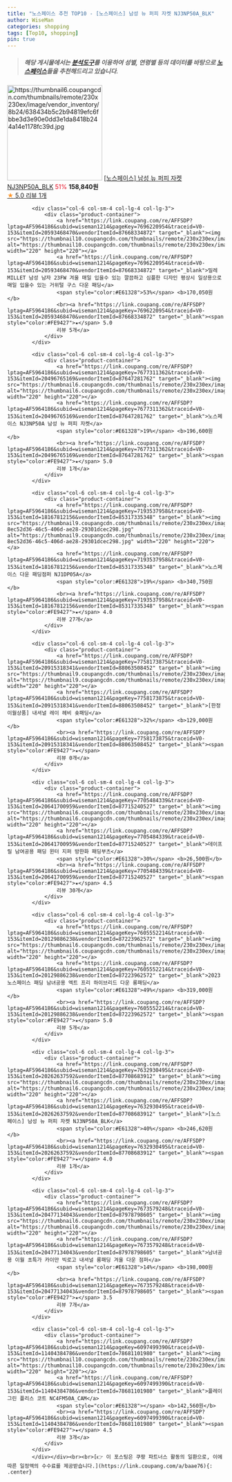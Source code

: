 ```yaml
---
title: "노스페이스 추천 TOP10 - [노스페이스] 남성 뉴 퍼피 자켓 NJ3NP50A_BLK"
author: WiseMan
categories: shopping
tags: [Top10, shopping]
pin: true
---
```


> ##### 해당 게시물에서는 [**분석도구**](https://itemscout.io/)를 이용하여 **성별**, **연령별** 등의 데이터를 바탕으로 [**노스페이스**](https://link.coupang.com/a/baae76)들을 추천해드리고 있습니다.
<div class="container"><div class="row">
            <div class="col-6 col-sm-4 col-lg-4 col-lg-3">
                <div class="product-container">
                    <a href="https://link.coupang.com/re/AFFSDP?lptag=AF5964186&subid=wiseman1214&pageKey=7508933059&traceid=V0-153&itemId=19671160714&vendorItemId=87464676134" target="_blank"><img src="https://thumbnail6.coupangcdn.com/thumbnails/remote/230x230ex/image/vendor_inventory/8b24/638434b5c2b94819efc6fbbe3d3e90e0dd3e1da8418b244a14e1178fc39d.jpg" alt="https://thumbnail6.coupangcdn.com/thumbnails/remote/230x230ex/image/vendor_inventory/8b24/638434b5c2b94819efc6fbbe3d3e90e0dd3e1da8418b244a14e1178fc39d.jpg" width="220" height="220"></a>
                    <a href="https://link.coupang.com/re/AFFSDP?lptag=AF5964186&subid=wiseman1214&pageKey=7508933059&traceid=V0-153&itemId=19671160714&vendorItemId=87464676134" target="_blank">[노스페이스] 남성 뉴 퍼피 자켓 NJ3NP50A_BLK</a>
                    <span style="color:#E61328">51%</span> <b>158,840원</b>
                    <br><a href="https://link.coupang.com/re/AFFSDP?lptag=AF5964186&subid=wiseman1214&pageKey=7508933059&traceid=V0-153&itemId=19671160714&vendorItemId=87464676134" target="_blank"><span style="color:#FE9427">★</span> 5.0
                    리뷰 1개</a>
                </div>
            </div>
            
            <div class="col-6 col-sm-4 col-lg-4 col-lg-3">
                <div class="product-container">
                    <a href="https://link.coupang.com/re/AFFSDP?lptag=AF5964186&subid=wiseman1214&pageKey=7696220954&traceid=V0-153&itemId=20593468470&vendorItemId=87668334872" target="_blank"><img src="https://thumbnail10.coupangcdn.com/thumbnails/remote/230x230ex/image/vendor_inventory/038d/fac2eb83b078f61d1d1b99f06a55888944c27e213744facdde15699e3972.jpg" alt="https://thumbnail10.coupangcdn.com/thumbnails/remote/230x230ex/image/vendor_inventory/038d/fac2eb83b078f61d1d1b99f06a55888944c27e213744facdde15699e3972.jpg" width="220" height="220"></a>
                    <a href="https://link.coupang.com/re/AFFSDP?lptag=AF5964186&subid=wiseman1214&pageKey=7696220954&traceid=V0-153&itemId=20593468470&vendorItemId=87668334872" target="_blank">밀레 MILLET 남성 남자 23FW 겨울 매일 입을수 있는 깔끔하고 심플한 디자인 평상시 일상용으로 매일 입을수 있는 거위털 구스 다운 패딩</a>
                    <span style="color:#E61328">53%</span> <b>170,050원</b>
                    <br><a href="https://link.coupang.com/re/AFFSDP?lptag=AF5964186&subid=wiseman1214&pageKey=7696220954&traceid=V0-153&itemId=20593468470&vendorItemId=87668334872" target="_blank"><span style="color:#FE9427">★</span> 5.0
                    리뷰 5개</a>
                </div>
            </div>
            
            <div class="col-6 col-sm-4 col-lg-4 col-lg-3">
                <div class="product-container">
                    <a href="https://link.coupang.com/re/AFFSDP?lptag=AF5964186&subid=wiseman1214&pageKey=7677311362&traceid=V0-153&itemId=20496765169&vendorItemId=87647281762" target="_blank"><img src="https://thumbnail6.coupangcdn.com/thumbnails/remote/230x230ex/image/vendor_inventory/7436/16ee0dbfe512d070ccb1d4d78a9d21f5ee301bc5a75007c5c1b174bc038a.jpg" alt="https://thumbnail6.coupangcdn.com/thumbnails/remote/230x230ex/image/vendor_inventory/7436/16ee0dbfe512d070ccb1d4d78a9d21f5ee301bc5a75007c5c1b174bc038a.jpg" width="220" height="220"></a>
                    <a href="https://link.coupang.com/re/AFFSDP?lptag=AF5964186&subid=wiseman1214&pageKey=7677311362&traceid=V0-153&itemId=20496765169&vendorItemId=87647281762" target="_blank">노스페이스 NJ3NP50A 남성 뉴 퍼피 자켓</a>
                    <span style="color:#E61328">19%</span> <b>196,600원</b>
                    <br><a href="https://link.coupang.com/re/AFFSDP?lptag=AF5964186&subid=wiseman1214&pageKey=7677311362&traceid=V0-153&itemId=20496765169&vendorItemId=87647281762" target="_blank"><span style="color:#FE9427">★</span> 5.0
                    리뷰 1개</a>
                </div>
            </div>
            
            <div class="col-6 col-sm-4 col-lg-4 col-lg-3">
                <div class="product-container">
                    <a href="https://link.coupang.com/re/AFFSDP?lptag=AF5964186&subid=wiseman1214&pageKey=7193537958&traceid=V0-153&itemId=18167812156&vendorItemId=85317335348" target="_blank"><img src="https://thumbnail9.coupangcdn.com/thumbnails/remote/230x230ex/image/retail/images/102204349260188-8ec52d36-46c5-406d-ae28-29301dcec298.jpg" alt="https://thumbnail9.coupangcdn.com/thumbnails/remote/230x230ex/image/retail/images/102204349260188-8ec52d36-46c5-406d-ae28-29301dcec298.jpg" width="220" height="220"></a>
                    <a href="https://link.coupang.com/re/AFFSDP?lptag=AF5964186&subid=wiseman1214&pageKey=7193537958&traceid=V0-153&itemId=18167812156&vendorItemId=85317335348" target="_blank">노스페이스 다운 패딩점퍼 NJ1DP05A</a>
                    <span style="color:#E61328">19%</span> <b>340,750원</b>
                    <br><a href="https://link.coupang.com/re/AFFSDP?lptag=AF5964186&subid=wiseman1214&pageKey=7193537958&traceid=V0-153&itemId=18167812156&vendorItemId=85317335348" target="_blank"><span style="color:#FE9427">★</span> 4.0
                    리뷰 27개</a>
                </div>
            </div>
            
            <div class="col-6 col-sm-4 col-lg-4 col-lg-3">
                <div class="product-container">
                    <a href="https://link.coupang.com/re/AFFSDP?lptag=AF5964186&subid=wiseman1214&pageKey=7758173875&traceid=V0-153&itemId=20915318341&vendorItemId=88063508452" target="_blank"><img src="https://thumbnail9.coupangcdn.com/thumbnails/remote/230x230ex/image/vendor_inventory/ed58/5d37f899f1df219c93ae639b29ba9b228b2bcd900c2ed2a3c094e6290c5c.jpeg" alt="https://thumbnail9.coupangcdn.com/thumbnails/remote/230x230ex/image/vendor_inventory/ed58/5d37f899f1df219c93ae639b29ba9b228b2bcd900c2ed2a3c094e6290c5c.jpeg" width="220" height="220"></a>
                    <a href="https://link.coupang.com/re/AFFSDP?lptag=AF5964186&subid=wiseman1214&pageKey=7758173875&traceid=V0-153&itemId=20915318341&vendorItemId=88063508452" target="_blank">[한정 이월상품] 내셔널 레이 헤비 숏패딩</a>
                    <span style="color:#E61328">32%</span> <b>129,000원</b>
                    <br><a href="https://link.coupang.com/re/AFFSDP?lptag=AF5964186&subid=wiseman1214&pageKey=7758173875&traceid=V0-153&itemId=20915318341&vendorItemId=88063508452" target="_blank"><span style="color:#FE9427">★</span> 
                    리뷰 0개</a>
                </div>
            </div>
            
            <div class="col-6 col-sm-4 col-lg-4 col-lg-3">
                <div class="product-container">
                    <a href="https://link.coupang.com/re/AFFSDP?lptag=AF5964186&subid=wiseman1214&pageKey=7705484339&traceid=V0-153&itemId=20641700959&vendorItemId=87715240527" target="_blank"><img src="https://thumbnail6.coupangcdn.com/thumbnails/remote/230x230ex/image/vendor_inventory/4252/c912f83dc00c494383eba0f7753906ee0ee38860b3b20267d8b807bb9020.jpg" alt="https://thumbnail6.coupangcdn.com/thumbnails/remote/230x230ex/image/vendor_inventory/4252/c912f83dc00c494383eba0f7753906ee0ee38860b3b20267d8b807bb9020.jpg" width="220" height="220"></a>
                    <a href="https://link.coupang.com/re/AFFSDP?lptag=AF5964186&subid=wiseman1214&pageKey=7705484339&traceid=V0-153&itemId=20641700959&vendorItemId=87715240527" target="_blank">데이프릴 남여공용 패딩 윈터 지퍼 방한화 패딩부츠</a>
                    <span style="color:#E61328">30%</span> <b>26,500원</b>
                    <br><a href="https://link.coupang.com/re/AFFSDP?lptag=AF5964186&subid=wiseman1214&pageKey=7705484339&traceid=V0-153&itemId=20641700959&vendorItemId=87715240527" target="_blank"><span style="color:#FE9427">★</span> 4.5
                    리뷰 30개</a>
                </div>
            </div>
            
            <div class="col-6 col-sm-4 col-lg-4 col-lg-3">
                <div class="product-container">
                    <a href="https://link.coupang.com/re/AFFSDP?lptag=AF5964186&subid=wiseman1214&pageKey=7605552214&traceid=V0-153&itemId=20129886238&vendorItemId=87223962572" target="_blank"><img src="https://thumbnail6.coupangcdn.com/thumbnails/remote/230x230ex/image/vendor_inventory/3de9/65017e688522b90a2454b69c7511fbf07f6d5ccb169847f1f329314d14cd.png" alt="https://thumbnail6.coupangcdn.com/thumbnails/remote/230x230ex/image/vendor_inventory/3de9/65017e688522b90a2454b69c7511fbf07f6d5ccb169847f1f329314d14cd.png" width="220" height="220"></a>
                    <a href="https://link.coupang.com/re/AFFSDP?lptag=AF5964186&subid=wiseman1214&pageKey=7605552214&traceid=V0-153&itemId=20129886238&vendorItemId=87223962572" target="_blank">2023 노스페이스 패딩 남녀공용 엑트 프리 하이브리드 다운 롱패딩</a>
                    <span style="color:#E61328">49%</span> <b>319,000원</b>
                    <br><a href="https://link.coupang.com/re/AFFSDP?lptag=AF5964186&subid=wiseman1214&pageKey=7605552214&traceid=V0-153&itemId=20129886238&vendorItemId=87223962572" target="_blank"><span style="color:#FE9427">★</span> 5.0
                    리뷰 5개</a>
                </div>
            </div>
            
            <div class="col-6 col-sm-4 col-lg-4 col-lg-3">
                <div class="product-container">
                    <a href="https://link.coupang.com/re/AFFSDP?lptag=AF5964186&subid=wiseman1214&pageKey=7632930495&traceid=V0-153&itemId=20262637592&vendorItemId=87708683912" target="_blank"><img src="https://thumbnail6.coupangcdn.com/thumbnails/remote/230x230ex/image/vendor_inventory/942a/24606a66b22558dc27c05b6bf41d559558d320a762204cf7553346f4a261.jpg" alt="https://thumbnail6.coupangcdn.com/thumbnails/remote/230x230ex/image/vendor_inventory/942a/24606a66b22558dc27c05b6bf41d559558d320a762204cf7553346f4a261.jpg" width="220" height="220"></a>
                    <a href="https://link.coupang.com/re/AFFSDP?lptag=AF5964186&subid=wiseman1214&pageKey=7632930495&traceid=V0-153&itemId=20262637592&vendorItemId=87708683912" target="_blank">[노스페이스] 남성 뉴 퍼피 자켓 NJ3NP50A_BLK</a>
                    <span style="color:#E61328">40%</span> <b>246,620원</b>
                    <br><a href="https://link.coupang.com/re/AFFSDP?lptag=AF5964186&subid=wiseman1214&pageKey=7632930495&traceid=V0-153&itemId=20262637592&vendorItemId=87708683912" target="_blank"><span style="color:#FE9427">★</span> 4.0
                    리뷰 1개</a>
                </div>
            </div>
            
            <div class="col-6 col-sm-4 col-lg-4 col-lg-3">
                <div class="product-container">
                    <a href="https://link.coupang.com/re/AFFSDP?lptag=AF5964186&subid=wiseman1214&pageKey=7673579248&traceid=V0-153&itemId=20477134043&vendorItemId=87978798605" target="_blank"><img src="https://thumbnail6.coupangcdn.com/thumbnails/remote/230x230ex/image/vendor_inventory/3800/f211fa11ac25f140a960b97895703621f14270e973e24a64070ce06c4584.jpg" alt="https://thumbnail6.coupangcdn.com/thumbnails/remote/230x230ex/image/vendor_inventory/3800/f211fa11ac25f140a960b97895703621f14270e973e24a64070ce06c4584.jpg" width="220" height="220"></a>
                    <a href="https://link.coupang.com/re/AFFSDP?lptag=AF5964186&subid=wiseman1214&pageKey=7673579248&traceid=V0-153&itemId=20477134043&vendorItemId=87978798605" target="_blank">남녀공용 이월 초특가 카이만 빅로고 내셔널 롱패딩 겨울 다운 점퍼</a>
                    <span style="color:#E61328">14%</span> <b>198,000원</b>
                    <br><a href="https://link.coupang.com/re/AFFSDP?lptag=AF5964186&subid=wiseman1214&pageKey=7673579248&traceid=V0-153&itemId=20477134043&vendorItemId=87978798605" target="_blank"><span style="color:#FE9427">★</span> 3.5
                    리뷰 7개</a>
                </div>
            </div>
            
            <div class="col-6 col-sm-4 col-lg-4 col-lg-3">
                <div class="product-container">
                    <a href="https://link.coupang.com/re/AFFSDP?lptag=AF5964186&subid=wiseman1214&pageKey=6097499390&traceid=V0-153&itemId=11404384786&vendorItemId=78681101980" target="_blank"><img src="https://thumbnail10.coupangcdn.com/thumbnails/remote/230x230ex/image/vendor_inventory/a26d/85a5ba50f145f09a89be411a7704ee5835f949d8830bf0b2ec8cb36ecdfb.jpg" alt="https://thumbnail10.coupangcdn.com/thumbnails/remote/230x230ex/image/vendor_inventory/a26d/85a5ba50f145f09a89be411a7704ee5835f949d8830bf0b2ec8cb36ecdfb.jpg" width="220" height="220"></a>
                    <a href="https://link.coupang.com/re/AFFSDP?lptag=AF5964186&subid=wiseman1214&pageKey=6097499390&traceid=V0-153&itemId=11404384786&vendorItemId=78681101980" target="_blank">플레이 그린 플리스 코트 NC4FM50A_CAM</a>
                    <span style="color:#E61328"></span> <b>142,560원</b>
                    <br><a href="https://link.coupang.com/re/AFFSDP?lptag=AF5964186&subid=wiseman1214&pageKey=6097499390&traceid=V0-153&itemId=11404384786&vendorItemId=78681101980" target="_blank"><span style="color:#FE9427">★</span> 4.5
                    리뷰 3개</a>
                </div>
            </div>
            </div></div><br><br>[👉 이 포스팅은 쿠팡 파트너스 활동의 일환으로, 이에 따른 일정액의 수수료를 제공받습니다.](https://link.coupang.com/a/baae76){: .center}